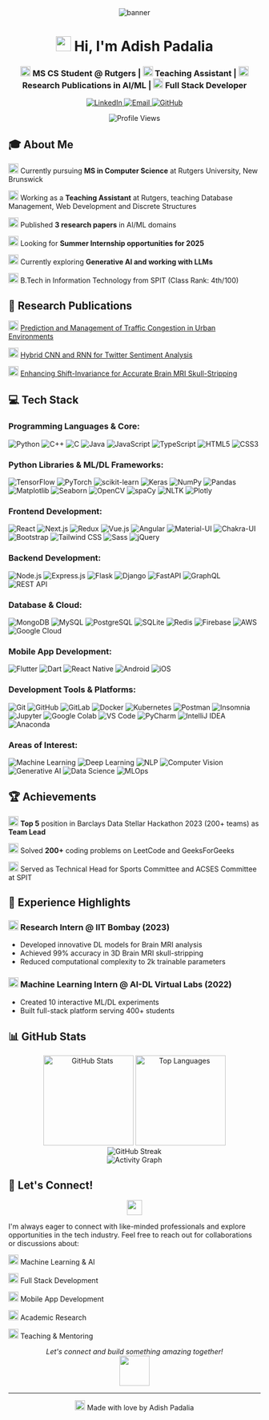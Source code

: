 <div align="center">
  <img src="https://github.com/AdishPadalia26/AdishPadalia26/blob/main/banner.gif" alt="banner" />
</div>

<h1 align="center">
  <img src="https://media.giphy.com/media/hvRJCLFzcasrR4ia7z/giphy.gif" width="30px"/> 
  Hi, I'm Adish Padalia
</h1>

<h3 align="center">
  <img src="https://img.icons8.com/color/48/000000/graduation-cap.png" width="20px"/> MS CS Student @ Rutgers | 
  <img src="https://img.icons8.com/color/48/000000/teacher.png" width="20px"/> Teaching Assistant | 
  <img src="https://img.icons8.com/color/48/000000/research.png" width="20px"/> Research Publications in AI/ML | 
  <img src="https://img.icons8.com/color/48/000000/code.png" width="20px"/> Full Stack Developer
</h3>

<p align="center">
  <a href="https://linkedin.com/in/adish-padalia" target="_blank">
    <img src="https://img.shields.io/badge/LinkedIn-0077B5?style=for-the-badge&logo=linkedin&logoColor=white" alt="LinkedIn" />
  </a>
  <a href="mailto:padaliaadish@gmail.com">
    <img src="https://img.shields.io/badge/Gmail-D14836?style=for-the-badge&logo=gmail&logoColor=white" alt="Email" />
  </a>
  <a href="https://github.com/AdishPadalia26" target="_blank">
    <img src="https://img.shields.io/badge/GitHub-100000?style=for-the-badge&logo=github&logoColor=white" alt="GitHub" />
  </a>
</p>

<div align="center">
  <img src="https://komarev.com/ghpvc/?username=AdishPadalia26&label=Profile%20views&color=0e75b6&style=flat" alt="Profile Views" />
</div>

## 🎓 About Me

<img src="https://img.icons8.com/color/48/000000/student-male.png" width="20px"/> Currently pursuing **MS in Computer Science** at Rutgers University, New Brunswick

<img src="https://img.icons8.com/color/48/000000/teacher.png" width="20px"/> Working as a **Teaching Assistant** at Rutgers, teaching Database Management, Web Development and Discrete Structures

<img src="https://img.icons8.com/color/48/000000/research.png" width="20px"/> Published **3 research papers** in AI/ML domains

<img src="https://img.icons8.com/color/48/000000/job-seeker.png" width="20px"/> Looking for **Summer Internship opportunities for 2025**

<img src="https://img.icons8.com/color/48/000000/artificial-intelligence.png" width="20px"/> Currently exploring **Generative AI and working with LLMs**

<img src="https://img.icons8.com/color/48/000000/medal.png" width="20px"/> B.Tech in Information Technology from SPIT (Class Rank: 4th/100)

## 🔬 Research Publications

<img src="https://img.icons8.com/color/48/000000/document.png" width="20px"/> [Prediction and Management of Traffic Congestion in Urban Environments](https://ieeexplore.ieee.org/document/10724090)

<img src="https://img.icons8.com/color/48/000000/document.png" width="20px"/> [Hybrid CNN and RNN for Twitter Sentiment Analysis](https://link.springer.com/chapter/10.1007/978-981-97-1326-4_25)

<img src="https://img.icons8.com/color/48/000000/document.png" width="20px"/> [Enhancing Shift-Invariance for Accurate Brain MRI Skull-Stripping](https://ieeexplore.ieee.org/document/10404359)

## 💻 Tech Stack

### Programming Languages & Core:
<p align="left">
  <img src="https://img.shields.io/badge/Python-3776AB?style=for-the-badge&logo=python&logoColor=white" alt="Python" />
  <img src="https://img.shields.io/badge/C++-00599C?style=for-the-badge&logo=c%2B%2B&logoColor=white" alt="C++" />
  <img src="https://img.shields.io/badge/C-00599C?style=for-the-badge&logo=c&logoColor=white" alt="C" />
  <img src="https://img.shields.io/badge/Java-ED8B00?style=for-the-badge&logo=openjdk&logoColor=white" alt="Java" />
  <img src="https://img.shields.io/badge/JavaScript-F7DF1E?style=for-the-badge&logo=javascript&logoColor=black" alt="JavaScript" />
  <img src="https://img.shields.io/badge/TypeScript-007ACC?style=for-the-badge&logo=typescript&logoColor=white" alt="TypeScript" />
  <img src="https://img.shields.io/badge/HTML5-E34F26?style=for-the-badge&logo=html5&logoColor=white" alt="HTML5" />
  <img src="https://img.shields.io/badge/CSS3-1572B6?style=for-the-badge&logo=css3&logoColor=white" alt="CSS3" />
</p>

### Python Libraries & ML/DL Frameworks:
<p align="left">
  <img src="https://img.shields.io/badge/TensorFlow-FF6F00?style=for-the-badge&logo=tensorflow&logoColor=white" alt="TensorFlow" />
  <img src="https://img.shields.io/badge/PyTorch-EE4C2C?style=for-the-badge&logo=pytorch&logoColor=white" alt="PyTorch" />
  <img src="https://img.shields.io/badge/scikit--learn-F7931E?style=for-the-badge&logo=scikit-learn&logoColor=white" alt="scikit-learn" />
  <img src="https://img.shields.io/badge/Keras-D00000?style=for-the-badge&logo=keras&logoColor=white" alt="Keras" />
  <img src="https://img.shields.io/badge/NumPy-013243?style=for-the-badge&logo=numpy&logoColor=white" alt="NumPy" />
  <img src="https://img.shields.io/badge/Pandas-150458?style=for-the-badge&logo=pandas&logoColor=white" alt="Pandas" />
  <img src="https://img.shields.io/badge/Matplotlib-11557c?style=for-the-badge&logo=matplotlib&logoColor=white" alt="Matplotlib" />
  <img src="https://img.shields.io/badge/Seaborn-3776AB?style=for-the-badge&logo=seaborn&logoColor=white" alt="Seaborn" />
  <img src="https://img.shields.io/badge/OpenCV-5C3EE8?style=for-the-badge&logo=opencv&logoColor=white" alt="OpenCV" />
  <img src="https://img.shields.io/badge/spaCy-09A3D5?style=for-the-badge&logo=spacy&logoColor=white" alt="spaCy" />
  <img src="https://img.shields.io/badge/NLTK-85C1E9?style=for-the-badge&logo=nltk&logoColor=white" alt="NLTK" />
  <img src="https://img.shields.io/badge/Plotly-3F4F75?style=for-the-badge&logo=plotly&logoColor=white" alt="Plotly" />
</p>

### Frontend Development:
<p align="left">
  <img src="https://img.shields.io/badge/React-20232A?style=for-the-badge&logo=react&logoColor=61DAFB" alt="React" />
  <img src="https://img.shields.io/badge/Next.js-000000?style=for-the-badge&logo=next.js&logoColor=white" alt="Next.js" />
  <img src="https://img.shields.io/badge/Redux-593D88?style=for-the-badge&logo=redux&logoColor=white" alt="Redux" />
  <img src="https://img.shields.io/badge/Vue.js-4FC08D?style=for-the-badge&logo=vue.js&logoColor=white" alt="Vue.js" />
  <img src="https://img.shields.io/badge/Angular-DD0031?style=for-the-badge&logo=angular&logoColor=white" alt="Angular" />
  <img src="https://img.shields.io/badge/Material--UI-0081CB?style=for-the-badge&logo=material-ui&logoColor=white" alt="Material-UI" />
  <img src="https://img.shields.io/badge/Chakra--UI-319795?style=for-the-badge&logo=chakra-ui&logoColor=white" alt="Chakra-UI" />
  <img src="https://img.shields.io/badge/Bootstrap-563D7C?style=for-the-badge&logo=bootstrap&logoColor=white" alt="Bootstrap" />
  <img src="https://img.shields.io/badge/Tailwind_CSS-38B2AC?style=for-the-badge&logo=tailwind-css&logoColor=white" alt="Tailwind CSS" />
  <img src="https://img.shields.io/badge/Sass-CC6699?style=for-the-badge&logo=sass&logoColor=white" alt="Sass" />
  <img src="https://img.shields.io/badge/jQuery-0769AD?style=for-the-badge&logo=jquery&logoColor=white" alt="jQuery" />
</p>

### Backend Development:
<p align="left">
  <img src="https://img.shields.io/badge/Node.js-43853D?style=for-the-badge&logo=node.js&logoColor=white" alt="Node.js" />
  <img src="https://img.shields.io/badge/Express.js-404D59?style=for-the-badge&logo=express&logoColor=white" alt="Express.js" />
  <img src="https://img.shields.io/badge/Flask-000000?style=for-the-badge&logo=flask&logoColor=white" alt="Flask" />
  <img src="https://img.shields.io/badge/Django-092E20?style=for-the-badge&logo=django&logoColor=white" alt="Django" />
  <img src="https://img.shields.io/badge/FastAPI-009688?style=for-the-badge&logo=fastapi&logoColor=white" alt="FastAPI" />
  <img src="https://img.shields.io/badge/GraphQL-E10098?style=for-the-badge&logo=graphql&logoColor=white" alt="GraphQL" />
  <img src="https://img.shields.io/badge/REST_API-02569B?style=for-the-badge&logo=rest&logoColor=white" alt="REST API" />
</p>

### Database & Cloud:
<p align="left">
  <img src="https://img.shields.io/badge/MongoDB-4EA94B?style=for-the-badge&logo=mongodb&logoColor=white" alt="MongoDB" />
  <img src="https://img.shields.io/badge/MySQL-00000F?style=for-the-badge&logo=mysql&logoColor=white" alt="MySQL" />
  <img src="https://img.shields.io/badge/PostgreSQL-316192?style=for-the-badge&logo=postgresql&logoColor=white" alt="PostgreSQL" />
  <img src="https://img.shields.io/badge/SQLite-07405E?style=for-the-badge&logo=sqlite&logoColor=white" alt="SQLite" />
  <img src="https://img.shields.io/badge/Redis-DC382D?style=for-the-badge&logo=redis&logoColor=white" alt="Redis" />
  <img src="https://img.shields.io/badge/Firebase-FFCA28?style=for-the-badge&logo=firebase&logoColor=black" alt="Firebase" />
  <img src="https://img.shields.io/badge/AWS-232F3E?style=for-the-badge&logo=amazon-aws&logoColor=white" alt="AWS" />
  <img src="https://img.shields.io/badge/Google_Cloud-4285F4?style=for-the-badge&logo=google-cloud&logoColor=white" alt="Google Cloud" />
</p>

### Mobile App Development:
<p align="left">
  <img src="https://img.shields.io/badge/Flutter-02569B?style=for-the-badge&logo=flutter&logoColor=white" alt="Flutter" />
  <img src="https://img.shields.io/badge/Dart-0175C2?style=for-the-badge&logo=dart&logoColor=white" alt="Dart" />
  <img src="https://img.shields.io/badge/React_Native-20232A?style=for-the-badge&logo=react&logoColor=61DAFB" alt="React Native" />
  <img src="https://img.shields.io/badge/Android-3DDC84?style=for-the-badge&logo=android&logoColor=white" alt="Android" />
  <img src="https://img.shields.io/badge/iOS-000000?style=for-the-badge&logo=ios&logoColor=white" alt="iOS" />
</p>

### Development Tools & Platforms:
<p align="left">
  <img src="https://img.shields.io/badge/Git-F05032?style=for-the-badge&logo=git&logoColor=white" alt="Git" />
  <img src="https://img.shields.io/badge/GitHub-100000?style=for-the-badge&logo=github&logoColor=white" alt="GitHub" />
  <img src="https://img.shields.io/badge/GitLab-330F63?style=for-the-badge&logo=gitlab&logoColor=white" alt="GitLab" />
  <img src="https://img.shields.io/badge/Docker-2496ED?style=for-the-badge&logo=docker&logoColor=white" alt="Docker" />
  <img src="https://img.shields.io/badge/Kubernetes-326CE5?style=for-the-badge&logo=kubernetes&logoColor=white" alt="Kubernetes" />
  <img src="https://img.shields.io/badge/Postman-FF6C37?style=for-the-badge&logo=postman&logoColor=white" alt="Postman" />
  <img src="https://img.shields.io/badge/Insomnia-5849BE?style=for-the-badge&logo=insomnia&logoColor=white" alt="Insomnia" />
  <img src="https://img.shields.io/badge/Jupyter-F37626?style=for-the-badge&logo=jupyter&logoColor=white" alt="Jupyter" />
  <img src="https://img.shields.io/badge/Google_Colab-F9AB00?style=for-the-badge&logo=google-colab&logoColor=white" alt="Google Colab" />
  <img src="https://img.shields.io/badge/VS_Code-007ACC?style=for-the-badge&logo=visual-studio-code&logoColor=white" alt="VS Code" />
  <img src="https://img.shields.io/badge/PyCharm-000000?style=for-the-badge&logo=pycharm&logoColor=white" alt="PyCharm" />
  <img src="https://img.shields.io/badge/IntelliJ_IDEA-000000?style=for-the-badge&logo=intellij-idea&logoColor=white" alt="IntelliJ IDEA" />
  <img src="https://img.shields.io/badge/Anaconda-44A833?style=for-the-badge&logo=anaconda&logoColor=white" alt="Anaconda" />
</p>

### Areas of Interest:
<p align="left">
  <img src="https://img.shields.io/badge/Machine_Learning-FF6F00?style=for-the-badge&logo=tensorflow&logoColor=white" alt="Machine Learning" />
  <img src="https://img.shields.io/badge/Deep_Learning-FF6F00?style=for-the-badge&logo=pytorch&logoColor=white" alt="Deep Learning" />
  <img src="https://img.shields.io/badge/NLP-4285F4?style=for-the-badge&logo=google&logoColor=white" alt="NLP" />
  <img src="https://img.shields.io/badge/Computer_Vision-5C3EE8?style=for-the-badge&logo=opencv&logoColor=white" alt="Computer Vision" />
  <img src="https://img.shields.io/badge/Generative_AI-FF6B6B?style=for-the-badge&logo=openai&logoColor=white" alt="Generative AI" />
  <img src="https://img.shields.io/badge/Data_Science-20BEFF?style=for-the-badge&logo=kaggle&logoColor=white" alt="Data Science" />
  <img src="https://img.shields.io/badge/MLOps-326CE5?style=for-the-badge&logo=kubernetes&logoColor=white" alt="MLOps" />
</p>

## 🏆 Achievements

<img src="https://img.icons8.com/color/48/000000/trophy.png" width="20px"/> **Top 5** position in Barclays Data Stellar Hackathon 2023 (200+ teams) as **Team Lead**

<img src="https://img.icons8.com/color/48/000000/code.png" width="20px"/> Solved **200+** coding problems on LeetCode and GeeksForGeeks

<img src="https://img.icons8.com/color/48/000000/manager.png" width="20px"/> Served as Technical Head for Sports Committee and ACSES Committee at SPIT

## 🌟 Experience Highlights

### <img src="https://img.icons8.com/color/48/000000/research.png" width="20px"/> Research Intern @ IIT Bombay (2023)
- Developed innovative DL models for Brain MRI analysis
- Achieved 99% accuracy in 3D Brain MRI skull-stripping
- Reduced computational complexity to 2k trainable parameters

### <img src="https://img.icons8.com/color/48/000000/artificial-intelligence.png" width="20px"/> Machine Learning Intern @ AI-DL Virtual Labs (2022)
- Created 10 interactive ML/DL experiments
- Built full-stack platform serving 400+ students

## 📊 GitHub Stats

<div align="center">
  <img src="https://github-readme-stats.vercel.app/api?username=AdishPadalia26&show_icons=true&theme=radical&count_private=true" alt="GitHub Stats" height="180em" />
  <img src="https://github-readme-stats.vercel.app/api/top-langs/?username=AdishPadalia26&layout=compact&theme=radical" alt="Top Languages" height="180em" />
</div>

<div align="center">
  <img src="https://github-readme-streak-stats.herokuapp.com/?user=AdishPadalia26&theme=radical" alt="GitHub Streak" />
</div>

<div align="center">
  <img src="https://github-readme-activity-graph.vercel.app/graph?username=AdishPadalia26&theme=react-dark&hide_border=true" alt="Activity Graph" />
</div>

## 🤝 Let's Connect!

<div align="center">
  <img src="https://img.icons8.com/color/48/000000/handshake.png" width="30px"/>
</div>

I'm always eager to connect with like-minded professionals and explore opportunities in the tech industry. Feel free to reach out for collaborations or discussions about:

<img src="https://img.icons8.com/color/48/000000/artificial-intelligence.png" width="20px"/> Machine Learning & AI

<img src="https://img.icons8.com/color/48/000000/code.png" width="20px"/> Full Stack Development

<img src="https://img.icons8.com/color/48/000000/smartphone.png" width="20px"/> Mobile App Development

<img src="https://img.icons8.com/color/48/000000/research.png" width="20px"/> Academic Research

<img src="https://img.icons8.com/color/48/000000/teacher.png" width="20px"/> Teaching & Mentoring

<div align="center">
  <p>
    <i>Let's connect and build something amazing together!</i>
    <br>
    <img src="https://media.giphy.com/media/LnQjpWaON8nhr21vNW/giphy.gif" width="60px">
  </p>
</div>

---

<div align="center">
  <img src="https://img.icons8.com/color/48/000000/heart.png" width="20px"/> Made with love by Adish Padalia
</div>
